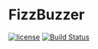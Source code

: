 # FizzBuzzer

[![license](https://img.shields.io/github/license/arminherling/FizzBuzzer.svg)](https://github.com/arminherling/FizzBuzzer/blob/master/LICENSE) [![Build Status](https://travis-ci.org/arminherling/FizzBuzzer.svg?branch=master)](https://travis-ci.org/arminherling/FizzBuzzer) 
